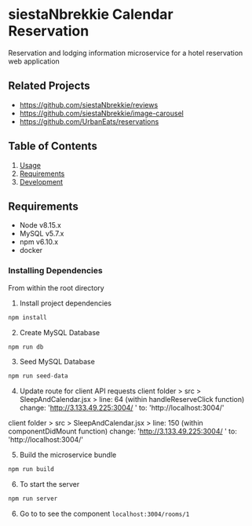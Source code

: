 # siestaNbrekkie Calendar Reservation
Reservation and lodging information microservice for a hotel reservation web application

## Related Projects
  - https://github.com/siestaNbrekkie/reviews
  - https://github.com/siestaNbrekkie/image-carousel
  - https://github.com/UrbanEats/reservations

## Table of Contents
1. [Usage](#Usage)
1. [Requirements](#requirements)
1. [Development](#development)

## Requirements
- Node v8.15.x
- MySQL v5.7.x
- npm v6.10.x
- docker

### Installing Dependencies
From within the root directory

1. Install project dependencies
```javascript
npm install
```

2. Create MySQL Database
```javascript
npm run db
```

3. Seed MySQL Database
```javascript
npm run seed-data
```

4. Update route for client API requests
client folder > src > SleepAndCalendar.jsx > line: 64 (within handleReserveClick function)
change: 'http://3.133.49.225:3004/ '
to: 'http://localhost:3004/'

client folder > src > SleepAndCalendar.jsx > line: 150 (within componentDidMount function)
change: 'http://3.133.49.225:3004/ '
to: 'http://localhost:3004/'

5. Build the microservice bundle
```javascript
npm run build
```

6. To start the server
```javascript
npm run server
```

6. Go to to see the component `localhost:3004/rooms/1` 
